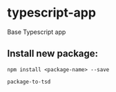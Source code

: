 # typescript-app
Base Typescript app

## Install new package:

`npm install <package-name> --save`

`package-to-tsd`
